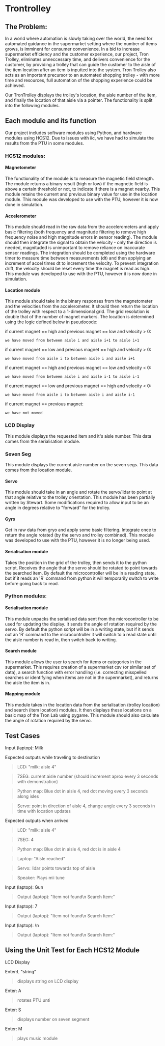# Trontrolley

## The Problem:
In a world where automation is slowly taking over the world, the need for automated guidance in the supermarket setting where the number of items grows, is imminent for consumer convenience. In a bid to increase supermarket efficiency and the customer experience, our project, Tron Trolley, eliminates unneccessary time, and delivers convenience for the customer, by providing a trolley that can guide the customer to the aisle of the item location after an item is inputted into the system. Tron Trolley also acts as an important precursor to an automated shopping trolley - with more time and resources, full automation of the shopping experience could be achieved.

Our TronTrolley displays the trolley's location, the aisle number of the item, and finally the location of that aisle via a pointer. The functionality
is split into the following modules.


## Each module and its function
Our project includes software modules using Python, and hardware modules using HCS12. Due to issues with iic, we have had to simulate the results from the PTU in some modules.

### HCS12 modules:

#### Magnetometer
The functionality of the module is to measure the magnetic field strength. The module returns a binary result (high or low) if the magnetic field is above a certain threshold or not, to indicate if there is a magnet nearby. This module retains the current and previous binary value for use in the location module. This module was developed to use with the PTU, however it is now done in simulation.

#### Accelerometer
This module should read in the raw data from the accelerometers and apply basic filtering (both frequency and magnitude filtering to remove high frequency noise and high magnitude errors in sensor reading). The module should then integrate the signal to obtain the velocity - only the direction is needed, magnituded is unimportant to remove reliance on inaccurate sensor readings. The integration should be completed using the hardware timer to measure time between measurements (dt) and then applying an increment of accel times dt to increment the velocity. To prevent integration drift, the velocity should be reset every time the magnet is read as high. This module was developed to use with the PTU, however it is now done in simulation.

#### Location module
This module should take in the binary responses from the magnetometer and the velocities from the accelerometer. It should then return the location of the trolley with respect to a 1-dimensional grid. The grid resolution is double that of the number of magnet markers. The location is determined using the logic defined below in pseudocode:

if current magnet == high and previous magnet == low and velocity > 0:

    we have moved from between aisle i and aisle i+1 to aisle i+1
  
if current magnet == low and previous magnet == high and velocity > 0:

    we have moved from aisle i to between aisle i and aisle i+1
  
if current magnet == high and previous magnet == low and velocity < 0:

    we have moved from between aisle i and aisle i-1 to aisle i-1
  
if current magnet == low and previous magnet == high and velocity < 0:

    we have moved from aisle i to between aisle i and aisle i-1
  
if current magnet == previous magnet:

    we have not moved

### LCD Display
This module displays the requested item and it's aisle number. This data comes from the serialisation module.

### Seven Seg
This module displays the current aisle number on the seven segs. This data comes from the location module.

#### Servo
This module should take in an angle and rotate the servo/lidar to point at that angle relative to the trolley orientation.
This module has been partially written by Stewart. Some modifications required to allow input to be an angle in degrees relative to "forward" for the trolley.

#### Gyro
Get in raw data from gryo and apply some basic filtering. Integrate once to return the angle rotated (by the servo and trolley combined). This module was developed to use with the PTU, however it is no longer being used.

#### Serialisation module
Takes the position in the grid of the trolley, then sends it to the python script. Receives the angle that the servo should be rotated to point towards the searched item. By default the microcontroller will be in a reading state, but if it reads an 'R' command from python it will temporarily switch to write before going back to read.

### Python modules:

#### Serialisation module
This module unpacks the serialised data sent from the microcontroller to be used for updating the display. It sends the angle of rotation required by the servo. By default the python script will be in a writing state, but if it sends out an 'R' command to the microcontroller it will switch to a read state until the aisle number is read in, then switch back to writing.

#### Search module
This module allows the user to search for items or categories in the supermarket. This requires creation of a supermarket csv (or similar set of data), a search function with error handling (i.e. correcting misspelled searches or identifying when items are not in the supermarket), and returns the aisle the item is in.

#### Mapping module
This module takes in the location data from the serialisation (trolley location) and search (item location) modules. It then displays these locations on a basic map of the Tron Lab using pygame. This module should also calculate the angle of rotation required by the servo.

## Test Cases

Input (laptop): Milk

Expected outputs while traveling to destination

> LCD: "milk: aisle 4"

> 7SEG: current aisle number (should increment aprox every 3 seconds with demonstration)

> Python map: Blue dot in aisle 4, red dot moving every 3 seconds along isles 

> Servo: point in direction of aisle 4, change angle every 3 seconds in time with location updates 

Expected outputs when arrived

> LCD: "milk: aisle 4"

> 7SEG: 4

> Python map: Blue dot in aisle 4, red dot is in aisle 4

> Laptop: "Aisle reached" 

> Servo: lidar points towards top of aisle 

> Speaker: Plays mii tune


Input (laptop): Gun

> Output (laptop): "Item not found\n Search Item:"


Input (laptop): 7

> Output (laptop): "Item not found\n Search Item:"


Input (laptop): \n

> Output (laptop): "Item not found\n Search Item:"


## Using the Unit Test for Each HCS12 Module

LCD Display

Enter:L "string"
> displays string on LCD display

Enter: A <angle>
> rotates PTU unti

Enter: S <number>
>displays number on seven segment
    
Enter: M <blank>
>plays music module

